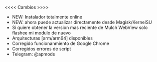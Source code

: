  <<<< Cambios >>>>

 + NEW: Instalador totalmente online
 + NEW: ahora puede actualizar directamente desde Magisk/KernelSU
 + Si quiere obtener la version mas reciente de Mulch WebView solo flashee mi modulo de nuevo
 + Arquitecturas [arm/arm64] disponibles
 + Corregido funcionanmiento de Google Chrome
 + Corregidos errores de script
 + Telegram: @apmods

